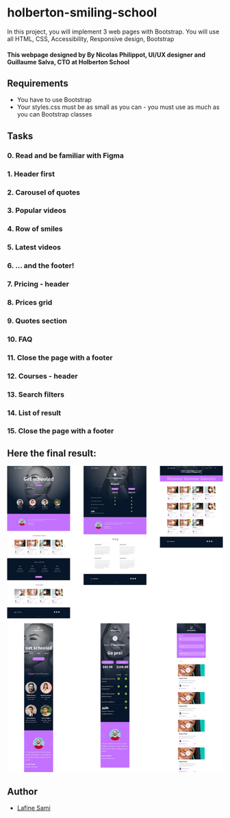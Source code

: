 # holberton-smiling-school

In this project, you will implement 3 web pages with Bootstrap.
You will use all HTML, CSS, Accessibility, Responsive design, Bootstrap

#### This webpage designed by By Nicolas Philippot, UI/UX designer and Guillaume Salva, CTO at Holberton School

## Requirements

* You have to use Bootstrap
* Your styles.css must be as small as you can - you must use as much as you can Bootstrap classes

## Tasks

### 0. Read and be familiar with Figma

### 1. Header first

### 2. Carousel of quotes

### 3. Popular videos

### 4. Row of smiles

### 5. Latest videos

### 6. ... and the footer!

### 7. Pricing - header

### 8. Prices grid

### 9. Quotes section

### 10. FAQ

### 11. Close the page with a footer

### 12. Courses - header

### 13. Search filters

### 14. List of result

### 15. Close the page with a footer


## Here the final result:

![alt text](https://github.com/afinesami/holberton-smiling-school/blob/main/3c71cc99d2fc1c12a3d3.jpg)

## Author

* [Lafine Sami](https://github.com/afinesami)
